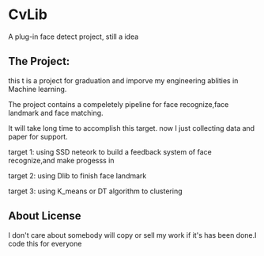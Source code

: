 # CvLib

A plug-in face detect  project, still a idea 
## The Project:
this t is a project for graduation and imporve my engineering ablities in Machine learning.

The project contains a compeletely pipeline for face recognize,face landmark and face matching.

It will take long time to accomplish this target. now I just collecting data and paper for support.

target 1: using SSD neteork to build a feedback system of face recognize,and make progesss in 

target 2: using Dlib to finish face landmark

target 3: using K_means or DT algorithm to clustering


## About License
I don't care about somebody will copy or sell my work if it's has been done.I code this for everyone

